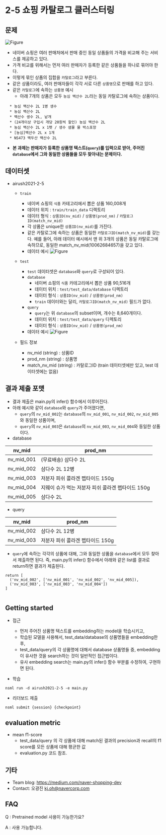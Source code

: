 # 2-5 쇼핑 카탈로그 클러스터링

## 문제

![Figure](https://open.oss.navercorp.com/storage/user/3/files/d4a88c80-c865-11eb-9e50-27ed62a631c7)

- 네이버 쇼핑은 여러 판매처에서 판매 중인 동일 상품들의 가격을 비교해 주는 서비스를 제공하고 있다.
- 가격 비교를 위해서는 먼저 여러 판매자가 등록한 같은 상품들을 하나로 묶어야 한다. 
- 이렇게 묶인 상품의 집합을 `카탈로그`라고 부른다. 
- 같은 상품이라도, 여러 판매자들이 각각 서로 다른 `상품명`으로 판매를 하고 있다. 
- 같은 `카탈로그`에 속하는 `상품명` 예시
  - 아래 7개의 상품은 모두 `농심 백산수 2L`라는 동일 카탈로그에 속하는 상품이다.
```
  * 농심 백산수 2L 1병 생수 
  * 농심 백산수 2L
  * 백산수 생수 2L, 낱개
  * (24개이상 구입시 개당 20원씩 할인) 농심 백산수 2L
  * 농심 백산수 2L x 1펫 / 생수 샘물 물 박스포장
  * [농심]백산수 2L x 1개
  * NS473 백두산 백산수 2L
```
- **본 과제는 판매자가 등록한 상품명 텍스트(`query`)를 입력으로 받아, 주어진 `database`에서 그와 동일한 상품들을 모두 찾아내는 문제이다.**


## 데이터셋

- airush2021-2-5
  - `train`
    - 네이버 쇼핑의 `식품` 카테고리에서 뽑은 상품 160,008개
    - 데이터 위치 : `train/train_data` 디렉토리
    - 데이터 형식 : `상품ID(nv_mid)` / `상품명(prod_nm)` / `카탈로그ID(match_nv_mid)`
    - 각 상품은 unique한 `상품ID(nv_mid)`를 가진다.
    - 같은 카탈로그에 속하는 상품은 동일한 `카탈로그ID(match_nv_mid)`를 갖는다. 예를 들어, 아래 데이터 예시에서 맨 위 3개의 상품은 동일 카탈로그에 속하므로, 동일한 match_nv_mid(10062684657)을 갖고 있다.
    - 데이터 예시
![Figure](https://open.oss.navercorp.com/storage/user/3/files/e9852000-c865-11eb-9c94-0963c31fde06)

  - `test`
    - `test` 데이터셋은 `database`와 `query`로 구성되어 있다.
    - `database`
      - 네이버 쇼핑의 `식품` 카테고리에서 뽑은 상품 90,516개
      - 데이터 위치 : `test/test_data/database` 디렉토리
      - 데이터 형식 : `상품ID(nv_mid)` / `상품명(prod_nm)`
      - `train` 데이터와는 달리, `카탈로그ID(match_nv_mid)` 필드가 없다.
    - `query`
      - `query`는 위 `database`의 subset이며, 개수는 8,640개이다.
      - 데이터 위치 : `test/test_data/query` 디렉토리
      - 데이터 형식 : `상품ID(nv_mid)` / `상품명(prod_nm)`
    - 데이터 예시
![Figure](https://open.oss.navercorp.com/storage/user/3/files/f30e8800-c865-11eb-8fa0-82ced97afac5)

  - 필드 정보 
    - nv_mid (string) : 상품ID
    - prod_nm (string) : 상품명
    - match_nv_mid (string) : 카탈로그ID (train 데이터셋에만 있고, test 데이터셋에는 없음) 

    
## 결과 제출 포맷

- 결과 제출은 main.py의 infer() 함수에서 이루어진다.
- 아래 예시와 같이 `database`와 `query`가 주어졌다면, 
  - `query`의 `nv_mid_002`는 `database`의 `nv_mid_001`, `nv_mid_002`, `nv_mid_005`와 동일한 상품이며, 
  - `query`의 `nv_mid_003`은 `database`의 `nv_mid_003`, `nv_mid_004`와 동일한 상품이다.
- database
  
| nv_mid | prod_nm |
| --- | --- |
| nv_mid_001 | (무료배송) 삼다수 2L |
| nv_mid_002 | 삼다수 2L 12병 |
| nv_mid_003 | 저분자 피쉬 콜라겐 펩타이드 150g |
| nv_mid_004 | 지웨이 슈가 먹는 저분자 피쉬 콜라겐 펩타이드 150g |
| nv_mid_005 | 삼다수 2L |

- query
  
| nv_mid | prod_nm |
| --- | --- |
| nv_mid_002 | 삼다수 2L 12병 |
| nv_mid_003 | 저분자 피쉬 콜라겐 펩타이드 150g |

- `query`에 속하는 각각의 상품에 대해, 그와 동일한 상품을 `database`에서 모두 찾아서 제출하면 된다. 
즉, main.py의 infer() 함수에서 아래와 같은 list를 결과로 return하면 결과가 제출된다.
```
return [
  ('nv_mid_002', ['nv_mid_001', 'nv_mid_002', 'nv_mid_005]),
  ('nv_mid_003', ['nv_mid_003', 'nv_mid_004'])
]
  
```

## Getting started
- 접근 
  - 먼저 주어진 상품명 텍스트를 embedding하는 model을 학습시키고, 
  - 학습된 모델을 사용해서, test_data/database의 상품명들을 embedding한 후,
  - test_data/query의 각 상품명에 대해서 database 상품명들 중, embedding이 유사한 것을 search하는 것이 일반적인 접근법이다. 
  - 유사 embedding search는 main.py의 infer() 함수 부분를 수정하여, 구현하면 된다. 
  
- 학습
```
nsml run -d airush2021-2-5 -e main.py
```

- 리더보드 제출
```
nsml submit {session} {checkpoint}
```

## evaluation metric
* mean f1-score
  * test_data/query 의 각 상품에 대해 match된 결과의 precision과 recall의 f1 score를 모든 상품에 대해 평균한 값
  * evaluation.py 코드 참조.


## 기타 

- Team blog: https://medium.com/naver-shopping-dev
- Contact: 오광진 kj.oh@navercorp.com
 
 
## FAQ

Q : Pretrained model 사용이 가능한가요?

A : 사용 가능합니다.
